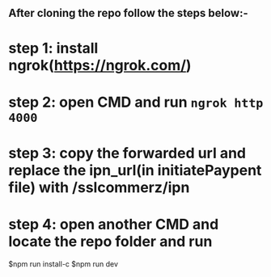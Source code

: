 ## After cloning the repo follow the steps below:-
# step 1: install ngrok(https://ngrok.com/)
# step 2: open CMD and run ``ngrok http 4000``
# step 3: copy the forwarded url and replace the ipn_url(in initiatePaypent file) with <forwarded url>/sslcommerz/ipn
# step 4: open another CMD and locate the repo folder and run 
  $npm run install-c
  $npm run dev

